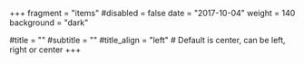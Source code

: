 +++
fragment = "items"
#disabled = false
date = "2017-10-04"
weight = 140
background = "dark"

#title = ""
#subtitle = ""
#title_align = "left" # Default is center, can be left, right or center
+++
